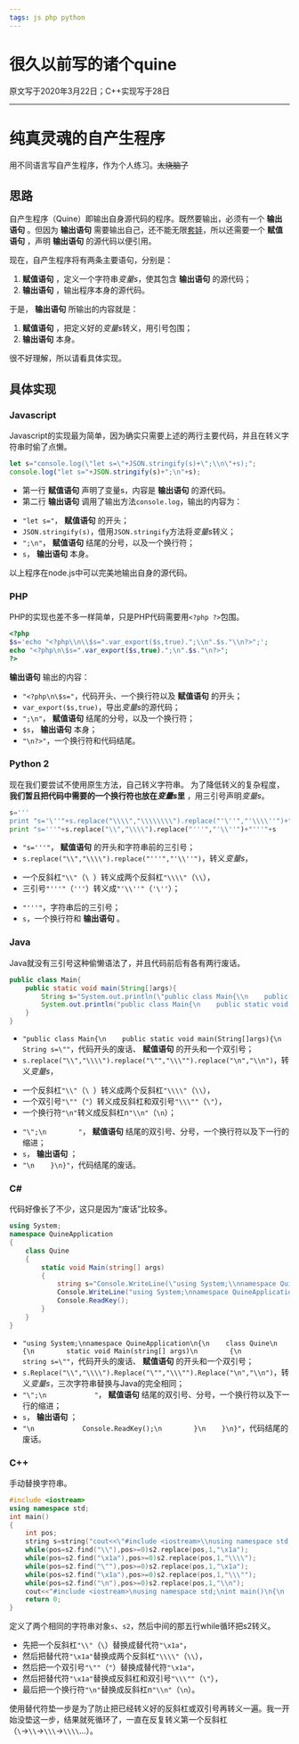 ```yaml
---
tags: js php python
---
```


# 很久以前写的诸个quine

原文写于2020年3月22日；C++实现写于28日

----

# 纯真灵魂的自产生程序

用不同语言写自产生程序，作为个人练习。<del>太烧脑了</del>


## 思路

自产生程序（Quine）即输出自身源代码的程序。既然要输出，必须有一个 __输出语句__ 。但因为 __输出语句__ 需要输出自己，还不能无限[套娃](https://zh.moegirl.org/禁止套娃)，所以还需要一个 __赋值语句__ ，声明 __输出语句__ 的源代码以便引用。

现在，自产生程序将有两条主要语句，分别是：
1. __赋值语句__ ，定义一个字符串*变量s*，使其包含 __输出语句__ 的源代码；
2. __输出语句__ ，输出程序本身的源代码。

于是， __输出语句__ 所输出的内容就是：
1. __赋值语句__ ，把定义好的*变量s*转义，用引号包围；
2. __输出语句__ 本身。

很不好理解，所以请看具体实现。

## 具体实现

### Javascript

Javascript的实现最为简单，因为确实只需要上述的两行主要代码，并且在转义字符串时偷了点懒。

```javascript
let s="console.log(\"let s=\"+JSON.stringify(s)+\";\\n\"+s);";
console.log("let s="+JSON.stringify(s)+";\n"+s);
```

* 第一行 __赋值语句__ 声明了变量s，内容是 __输出语句__ 的源代码。
* 第二行 __输出语句__ 调用了输出方法`console.log`，输出的内容为：
+ `"let s="`， __赋值语句__ 的开头；
+ `JSON.stringify(s)`，借用`JSON.stringify`方法将*变量s*转义；
+ `";\n"`， __赋值语句__ 结尾的分号，以及一个换行符；
+ `s`， __输出语句__ 本身。

以上程序在node.js中可以完美地输出自身的源代码。

### PHP

PHP的实现也差不多一样简单，只是PHP代码需要用`<?php ?>`包围。

```php
<?php
$s='echo "<?php\\n\\$s=".var_export($s,true).";\\n".$s."\\n?>";';
echo "<?php\n\$s=".var_export($s,true).";\n".$s."\n?>";
?>
```

__输出语句__ 输出的内容：

+ `"<?php\n\$s="`，代码开头、一个换行符以及 __赋值语句__ 的开头；
+ `var_export($s,true)`，导出*变量s*的源代码；
+ `";\n"`， __赋值语句__ 结尾的分号，以及一个换行符；
+ `$s`， __输出语句__ 本身；
+ `"\n?>"`，一个换行符和代码结尾。

### Python 2

现在我们要尝试不使用原生方法，自己转义字符串。
为了降低转义的复杂程度， __我们暂且把代码中需要的一个换行符也放在*变量s*里__ ，用三引号声明*变量s*。

```python
s='''
print "s='\''"+s.replace("\\\\","\\\\\\\\").replace("'\''","'\\\\''")+"'\''"+s'''
print "s='''"+s.replace("\\","\\\\").replace("'''","'\\''")+"'''"+s
```
+ `"s='''"`， __赋值语句__ 的开头和字符串前的三引号；
+ `s.replace("\\","\\\\").replace("'''","'\\''")`，转义*变量s*，
- 一个反斜杠`"\\"`（`\ `）转义成两个反斜杠`"\\\\"`（`\\`），
- 三引号`"'''"`（`'''`）转义成`"'\\''"`（`'\''`）；
+ `"'''"`，字符串后的三引号；
+ `s`，一个换行符和 __输出语句__ 。

### Java

Java就没有三引号这种偷懒语法了，并且代码前后有各有两行废话。

```java
public class Main{
    public static void main(String[]args){
        String s="System.out.println(\"public class Main{\\n    public static void main(String[]args){\\n        String s=\\\"\"+s.replace(\"\\\\\",\"\\\\\\\\\").replace(\"\\n\",\"\\\\n\")+\"\\\";\\n        \"+s+\"\\n    }\\n}\");";
        System.out.println("public class Main{\n    public static void main(String[]args){\n        String s=\""+s.replace("\\","\\\\").replace("\"","\\\"").replace("\n","\\n")+"\";\n        "+s+"\n    }\n}");
    }
}
```

+ `"public class Main{\n    public static void main(String[]args){\n        String s=\""`，代码开头的废话、 __赋值语句__ 的开头和一个双引号；
+ `s.replace("\\","\\\\").replace("\"","\\\"").replace("\n","\\n")`，转义*变量s*，
- 一个反斜杠`"\\"`（`\ `）转义成两个反斜杠`"\\\\"`（`\\`），
- 一个双引号`"\""`（`"`）转义成反斜杠和双引号`"\\\""`（`\"`），
- 一个换行符`"\n"`转义成反斜杠n`"\\n"`（`\n`）；
+ `"\";\n        "`， __赋值语句__ 结尾的双引号、分号，一个换行符以及下一行的缩进；
+ `s`， __输出语句__ ；
+ `"\n    }\n}"`，代码结尾的废话。

### C#

代码好像长了不少，这只是因为“废话”比较多。

```c#
using System;
namespace QuineApplication
{
    class Quine
    {
        static void Main(string[] args)
        {
            string s="Console.WriteLine(\"using System;\\nnamespace QuineApplication\\n{\\n    class Quine\\n    {\\n        static void Main(string[] args)\\n        {\\n            string s=\\\"\"+s.Replace(\"\\\\\",\"\\\\\\\\\").Replace(\"\\\"\",\"\\\\\\\"\").Replace(\"\\n\",\"\\\\n\")+\"\\\";\\n            \"+s+\"\\n            Console.ReadKey();\\n        }\\n    }\\n}\");";
            Console.WriteLine("using System;\nnamespace QuineApplication\n{\n    class Quine\n    {\n        static void Main(string[] args)\n        {\n            string s=\""+s.Replace("\\","\\\\").Replace("\"","\\\"").Replace("\n","\\n")+"\";\n            "+s+"\n            Console.ReadKey();\n        }\n    }\n}");
            Console.ReadKey();
        }
    }
}
```

+ `"using System;\nnamespace QuineApplication\n{\n    class Quine\n    {\n        static void Main(string[] args)\n        {\n            string s=\""`，代码开头的废话、 __赋值语句__ 的开头和一个双引号；
+ `s.Replace("\\","\\\\").Replace("\"","\\\"").Replace("\n","\\n")`，转义*变量s*，三次字符串替换与Java的完全相同；
+ `"\";\n            "`， __赋值语句__ 结尾的双引号、分号，一个换行符以及下一行的缩进；
+ `s`， __输出语句__ ；
+ `"\n            Console.ReadKey();\n        }\n    }\n}"`，代码结尾的废话。

### C++
手动替换字符串。
```cpp
#include <iostream>
using namespace std;
int main()
{
    int pos;
    string s=string("cout<<\"#include <iostream>\\nusing namespace std;\\nint main()\\n{\\n    int pos;\\n    string s=string(\\\"\"<<s2<<\"\\\"),s2=string(s);\\n    while(pos=s2.find(\\\"\\\\\\\\\\\"),pos>=0)s2.replace(pos,1,\\\"\\\\x1a\\\");\\n    while(pos=s2.find(\\\"\\\\x1a\\\"),pos>=0)s2.replace(pos,1,\\\"\\\\\\\\\\\\\\\\\\\");\\n    while(pos=s2.find(\\\"\\\\\\\"\\\"),pos>=0)s2.replace(pos,1,\\\"\\\\x1a\\\");\\n    while(pos=s2.find(\\\"\\\\x1a\\\"),pos>=0)s2.replace(pos,1,\\\"\\\\\\\\\\\\\\\"\\\");\\n    while(pos=s2.find(\\\"\\\\n\\\"),pos>=0)s2.replace(pos,1,\\\"\\\\\\\\n\\\");\\n    \"<<s<<\"\\n    return 0;\\n}\";"),s2=string(s);
    while(pos=s2.find("\\"),pos>=0)s2.replace(pos,1,"\x1a");
    while(pos=s2.find("\x1a"),pos>=0)s2.replace(pos,1,"\\\\");
    while(pos=s2.find("\""),pos>=0)s2.replace(pos,1,"\x1a");
    while(pos=s2.find("\x1a"),pos>=0)s2.replace(pos,1,"\\\"");
    while(pos=s2.find("\n"),pos>=0)s2.replace(pos,1,"\\n");
    cout<<"#include <iostream>\nusing namespace std;\nint main()\n{\n    int pos;\n    string s=string(\""<<s2<<"\"),s2=string(s);\n    while(pos=s2.find(\"\\\\\"),pos>=0)s2.replace(pos,1,\"\\x1a\");\n    while(pos=s2.find(\"\\x1a\"),pos>=0)s2.replace(pos,1,\"\\\\\\\\\");\n    while(pos=s2.find(\"\\\"\"),pos>=0)s2.replace(pos,1,\"\\x1a\");\n    while(pos=s2.find(\"\\x1a\"),pos>=0)s2.replace(pos,1,\"\\\\\\\"\");\n    while(pos=s2.find(\"\\n\"),pos>=0)s2.replace(pos,1,\"\\\\n\");\n    "<<s<<"\n    return 0;\n}";
    return 0;
}
```

定义了两个相同的字符串对象`s`、`s2`，然后中间的那五行while循环把s2转义。

- 先把一个反斜杠`"\\"`（`\`）替换成替代符`"\x1a"`，
- 然后把替代符`"\x1a"`替换成两个反斜杠`"\\\\"`（`\\`），
- 然后把一个双引号`"\""`（`"`）替换成替代符`"\x1a"`，
- 然后把替代符`"\x1a"`替换成反斜杠和双引号`"\\\""`（`\"`），
- 最后把一个换行符`"\n"`替换成反斜杠n`"\\n"`（`\n`）。

使用替代符垫一步是为了防止把已经转义好的反斜杠或双引号再转义一遍。我一开始没垫这一步，结果就死循环了，一直在反复转义第一个反斜杠（`\`→`\\`→`\\\`→`\\\\`...）。
